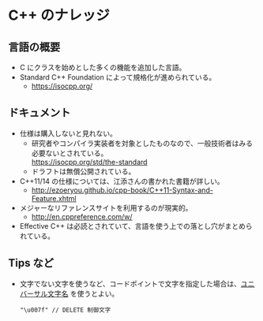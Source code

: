# C++ のナレッジ

## 言語の概要

- C にクラスを始めとした多くの機能を追加した言語。
- Standard C++ Foundation によって規格化が進められている。
  - https://isocpp.org/

## ドキュメント

- 仕様は購入しないと見れない。
  - 研究者やコンパイラ実装者を対象としたものなので、一般技術者はみる必要ないとされている。  
    https://isocpp.org/std/the-standard
  - ドラフトは無償公開されている。
- C++11/14 の仕様については、江添さんの書かれた書籍が詳しい。
  - http://ezoeryou.github.io/cpp-book/C++11-Syntax-and-Feature.xhtml
- メジャーなリファレンスサイトを利用するのが現実的。
  - http://en.cppreference.com/w/
- Effective C++ は必読とされていて、言語を使う上での落とし穴がまとめられている。

## Tips など
- 文字でない文字を使うなど、コードポイントで文字を指定した場合は、[ユニバーサル文字名](http://ezoeryou.github.io/cpp-book/C++11-Syntax-and-Feature.xhtml#universal-character-name) を使うとよい。
  ```
  "\u007f" // DELETE 制御文字
  ```
